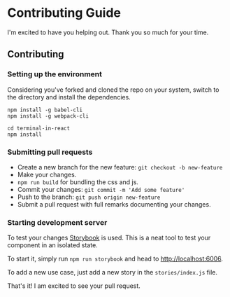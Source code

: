 # Contributing Guide

I'm excited to have you helping out. Thank you so much for your time.

## Contributing

### Setting up the environment

Considering you've forked and cloned the repo on your system, switch to the directory and install the dependencies.

```
npm install -g babel-cli
npm install -g webpack-cli

cd terminal-in-react
npm install
```

### Submitting pull requests

*   Create a new branch for the new feature: `git checkout -b new-feature`
*   Make your changes.
*   `npm run build` for bundling the css and js.
*   Commit your changes: `git commit -m 'Add some feature'`
*   Push to the branch: `git push origin new-feature`
*   Submit a pull request with full remarks documenting your changes.

### Starting development server

To test your changes [Storybook](https://storybook.js.org) is used. This is a neat tool to test your component in an isolated state.

To start it, simply run `npm run storybook` and head to [http://localhost:6006]().

To add a new use case, just add a new story in the `stories/index.js` file.

That's it! I am excited to see your pull request.
